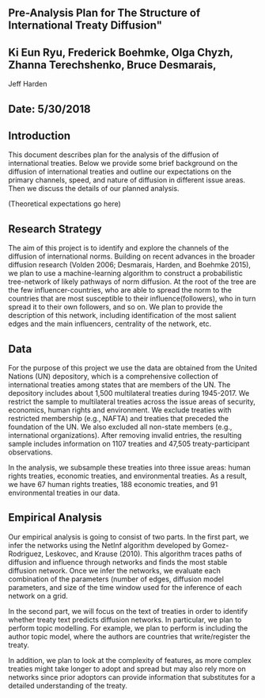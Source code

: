 ﻿## Pre-Analysis Plan for The Structure of International Treaty Diffusion"
## Ki Eun Ryu, Frederick Boehmke, Olga Chyzh, Zhanna Terechshenko, Bruce Desmarais,
 Jeff Harden
## Date: 5/30/2018

## Introduction

This document describes plan for the analysis of the diffusion of international treaties. 
Below we provide some brief background on the diffusion of international treaties and 
outline our expectations on the primary channels, speed, and nature of diffusion in different
issue areas. Then we discuss the details of our planned analysis.

(Theoretical expectations go here)

## Research Strategy

The aim of this project is to identify and explore the channels of the diffusion of international
norms. Building on recent advances in the broader diffusion research (Volden 2006; Desmarais,
Harden, and Boehmke 2015), we plan to use a machine-learning algorithm to construct a probabilistic
tree-network of likely pathways of norm diffusion. At the root of the tree are the few
influencer-countries, who are able to spread the norm to the countries that are most susceptible
to their influence(followers), who in turn spread it to their own followers, and so on.
We plan to provide the description of this network, including identification of the most 
salient edges and the main influencers, centrality of the network, etc. 


## Data 

For the purpose of this project we use the data are obtained from the United Nations (UN)
depository, which is a comprehensive collection of international treaties among states that
are members of the UN. The depository includes about 1,500 multilateral treaties during 
1945-2017.  We restrict the sample to multilateral treaties across the issue areas of 
security, economics, human rights and environment. We exclude treaties with restricted
membership (e.g., NAFTA) and treaties that preceded the foundation of the UN. We also excluded
all non-state members (e.g., international organizations). After removing invalid entries,
the resulting sample includes information on 1107 treaties and 47,505 treaty-participant
observations.

In the analysis, we subsample these treaties into three issue areas: human rights treaties,
economic treaties, and environmental treaties. As a result, we have 67 human rights treaties,
188 economic treaties, and 91 environmental treaties in our data. 


## Empirical Analysis

Our empirical analysis is going to consist of two parts. In the first part, we infer the
networks using the NetInf algorithm developed by Gomez-Rodriguez, Leskovec, and
Krause (2010). This algorithm traces paths of diffusion and influence through networks and
finds the most stable diffusion network. Once we infer the networks, we evaluate each
combination of the parameters (number of edges, diffusion model parameters, and size of the
time window used for the inference of each network on a grid. 

In the second part, we will focus on the text of treaties in order to identify whether 
treaty text predicts diffusion networks. In particular, we plan to perform
topic modelling. For example, we plan to perform is including the author topic model, where
the authors are countries that write/register the treaty. 

In addition, we plan to look at the complexity of features, as more complex treaties might
take longer to adopt and spread but may also rely more on networks since prior adoptors can
provide information that substitutes for a detailed understanding of the treaty.





 


